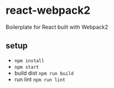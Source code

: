 # react-webpack2
Boilerplate for React built with Webpack2

## setup
* `npm install`
* `npm start`
* build dist `npm run build`
* run lint `npm run lint`

